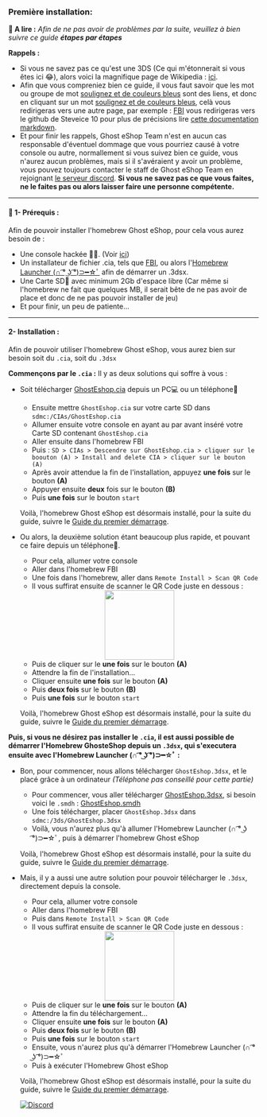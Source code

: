 ### __Première installation:__


**📙 A lire :**
*Afin de ne pas avoir de problèmes par la suite, veuillez à bien suivre ce guide **étapes par étapes***

**Rappels :**
* Si vous ne savez pas ce qu'est une 3DS (Ce qui m'étonnerait si vous êtes ici 😂), alors voici la magnifique page de Wikipedia : [ici](https://fr.wikipedia.org/wiki/Nintendo_3DS).
* Afin que vous compreniez bien ce guide, il vous faut savoir que les mot ou groupe de mot [soulignez et de couleurs bleus]() sont des liens, et donc en cliquant sur un mot [soulignez et de couleurs bleus](), celà vous redirigeras vers une autre page, par exemple : [FBI](https://github.com/Steveice10/FBI) vous redirigeras vers le github de Steveice 10 pour plus de précisions lire [cette documentation markdown](https://cours-web.ch/divers/markdown/).
* Et pour finir les rappels, Ghost eShop Team n'est en aucun cas responsable d'éventuel dommage que vous pourriez causé à votre console ou autre, normallement si vous suivez bien ce guide, vous n'aurez aucun problèmes, mais si il s'avéraient y avoir un problème, vous pouvez toujours contacter le staff de Ghost eShop Team en rejoignant [le serveur discord](https://discord.gg/ENFGnYrKMf).
**Si vous ne savez pas ce que vous faites, ne le faites pas ou alors laisser faire une personne compétente.**

___
#### 🏁 1- Prérequis :
Afin de pouvoir installer l'homebrew Ghost eShop, pour cela vous aurez besoin de :

* Une console hackée 🏴‍☠️. (Voir [ici](https://3ds.hacks.guide/))
* Un installateur de fichier .cia, tels que [FBI](https://github.com/Steveice10/FBI), ou alors l'[Homebrew Launcher (∩ ͡° ͜ʖ ͡°)⊃━☆ﾟ](https://github.com/fincs/new-hbmenu) afin de démarrer un .3dsx.
* Une Carte SD💾 avec minimum 2Gb d'espace libre (Car même si l'homebrew ne fait que quelques MB, il serait bête de ne pas avoir de place et donc de ne pas pouvoir installer de jeu)
* Et pour finir, un peu de patiente...

___
#### 2- Installation :

Afin de pouvoir utiliser l'homebrew Ghost eShop, vous aurez bien sur besoin soit du ```.cia```, soit du ```.3dsx```

**Commençons par le ```.cia``` :**
Il y as deux solutions qui soffre à vous :
* Soit télécharger [GhostEshop.cia](https://cdn.ghosteshop.com/Homebrew/GhostEshop.cia) depuis un PC💻 ou un téléphone📱 

    * Ensuite mettre ```GhostEshop.cia``` sur votre carte SD dans ```sdmc:/CIAs/GhostEshop.cia```
    * Allumer ensuite votre console en ayant au par avant inséré votre Carte SD contenant ```GhostEshop.cia```
    * Aller ensuite dans l'homebrew FBI
    * Puis : ```SD > CIAs > Descendre sur GhostEshop.cia > cliquer sur le boouton (A) > Install and delete CIA > cliquer sur le bouton (A)```
    * Après avoir attendue la fin de l'installation, appuyez **une fois** sur le bouton **(A)**
    * Appuyer ensuite **deux** fois sur le bouton **(B)**
    * Puis **une fois** sur le bouton ```start```
    
    Voilà, l'homebrew Ghost eShop est désormais installé, pour la suite du guide, suivre le [Guide du premier démarrage](./start_guide-fr.md).

* Ou alors, la deuxième solution étant beaucoup plus rapide, et pouvant ce faire depuis un téléphone📱.

    * Pour cela, allumer votre console
    * Aller dans l'homebrew FBI
    * Une fois dans l'homebrew, aller dans ```Remote Install > Scan QR Code```
    * Il vous suffirat ensuite de scanner le QR Code juste en dessous : 
    <div align="center"><img src="https://cdn.ghosteshop.com/Homebrew/GhostEshop%20%28.cia%29.png" height="140px"></div>
    
    * Puis de cliquer sur le **une fois** sur le bouton **(A)**
    * Attendre la fin de l'installation...
    * Cliquer ensuite **une fois** sur le bouton **(A)**
    * Puis **deux fois** sur le bouton **(B)**
    * Puis **une fois** sur le bouton ```start```

    Voilà, l'homebrew Ghost eShop est désormais installé, pour la suite du guide, suivre le [Guide du premier démarrage](./start_guide-fr.md).

**Puis, si vous ne désirez pas installer le ```.cia```, il est aussi possible de démarrer l'Homebrew GhosteShop depuis un ```.3dsx```, qui s'executera ensuite avec l'Homebrew Launcher (∩ ͡° ͜ʖ ͡°)⊃━☆ﾟ :**
* Bon, pour commencer, nous allons télécharger ```GhostEshop.3dsx```, et le placé grâce à un ordinateur *(Téléphone pas conseillé pour cette partie)*
    * Pour commencer, vous aller télécharger [GhostEshop.3dsx](https://cdn.ghosteshop.com/Homebrew/GhostEshop.3dsx), si besoin voici le ```.smdh``` : [GhostEshop.smdh](https://cdn.ghosteshop.com/Homebrew/GhostEshop.smdh)
    * Une fois télécharger, placer ```GhostEshop.3dsx``` dans ```sdmc:/3ds/GhostEshop.3dsx```
    * Voilà, vous n'aurez plus qu'à allumer l'Homebrew Launcher (∩ ͡° ͜ʖ ͡°)⊃━☆ﾟ, puis à démarrer l'homebrew Ghost eShop
    
    Voilà, l'homebrew Ghost eShop est désormais installé, pour la suite du guide, suivre le [Guide du premier démarrage](./start_guide-fr.md).

* Mais, il y a aussi une autre solution pour pouvoir télécharger le ```.3dsx```, directement depuis la console.
    * Pour cela, allumer votre console
    * Aller dans l'homebrew FBI
    * Puis dans ```Remote Install > Scan QR Code```
    * Il vous suffirat ensuite de scanner le QR Code juste en dessous :
    <div align="center"><img src="https://cdn.ghosteshop.com/Homebrew/GhostEshop%20%28.3dsx%29.png" height="140px"></div>

    * Puis de cliquer sur le **une fois** sur le bouton **(A)**
    * Attendre la fin du téléchargement...
    * Cliquer ensuite **une fois** sur le bouton **(A)**
    * Puis **deux fois** sur le bouton **(B)**
    * Puis **une fois** sur le bouton ```start```
    * Ensuite, vous n'aurez plus qu'à démarrer l'Homebrew Launcher (∩ ͡° ͜ʖ ͡°)⊃━☆ﾟ
    * Puis à exécuter l'Homebrew Ghost eShop

    Voilà, l'homebrew Ghost eShop est désormais installé, pour la suite du guide, suivre le [Guide du premier démarrage](./start_guide-fr.md).

    [![Discord](https://discordapp.com/api/guilds/633965704424718336/widget.png?style=banner3&time)](https://discord.gg/9Rqvh9F)
